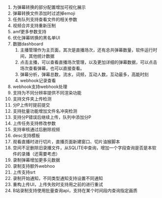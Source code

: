 1. 为弹幕转换的部分配置增加可视化展示
2. 弹幕转换文件添加时过滤掉emoji
3. 任务队列支持查看文件的相关参数
4. 视频合并支持重新压制
5. amf更多参数支持
6. 优化弹幕转换的黑名单UI
7. 数据dashboard
   1. 主播管理作为主页面，其次是直播场次，还有总共弹幕数量，软件运行时间，其他统计数据
   2. 点击主播，可以查看直播场次管理，以及更加详细的弹幕数据，可以点击场次查看弹幕，也可以直接查看。
   3. 弹幕分析，弹幕总数，流水，词频，互动人数，互动最多，高能时刻
   4. webhook记录查看
8. webhook支持webhook处理
9. 支持为不同分辨率提供不同渲染功能
10. 支持文件夹上传检测
11. 分P上传时提前提交
12. 支持批量功能增加文件名冲突检测
13. 支持分P错误后继续上传，队列中添加分P
14. 上传任务支持修改参数
15. 支持审核通过后删除视频
16. desc支持模板
17. 观看直播时进行切片，直播页面新建窗口、切片油猴脚本
18. 空间不足删除旧录播文件，从SQLITE中查询，增加一个字段查询是否是本软件的录播（还需要考虑）
19. 录制弹幕增加更多元数据
20. 录制支持额外webhoo
21. 上传支持srt
22. 录制开始通知，不同类型通知支持设置不同通知
23. 重构上传UI，上传失败时支持用之前的进行重试
24. B站录制支持使用批量查询api，支持在某个时间段内查询指定画质
